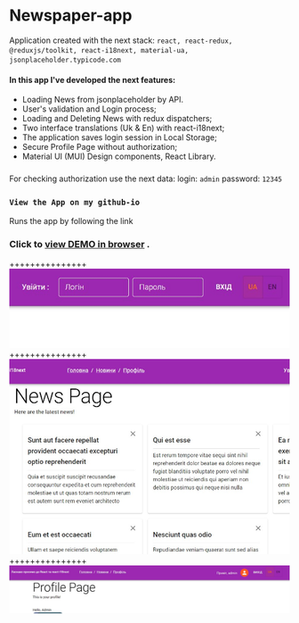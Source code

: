 # Newspaper-app 
Application created with the next stack:
`react, react-redux, @reduxjs/toolkit, react-i18next, material-ua, jsonplaceholder.typicode.com`

#### In this app I've developed the next features:
- Loading News from jsonplaceholder by API.
- User's validation and Login process;
- Loading and Deleting News with redux dispatchers;
- Two interface translations (Uk & En) with react-i18next;
- The application saves login session in Local Storage;
- Secure Profile Page without authorization;
- Material UI (MUI) Design components, React Library.

###
For checking authorization use the next data:
login: `admin`
password: `12345`

### `View the App on my github-io`
Runs the app by following the link 
### Click to [view DEMO in browser](https://hustle2live.github.io/newspaper-app/) .


+++++++++++++++
![online vocabulary](https://github.com/hustle2live/newspaper-app/blob/main/img/img-1.jpg?raw=true)
+++++++++++++++
![online vocabulary](https://github.com/hustle2live/newspaper-app/blob/main/img/img-2.jpg?raw=true)
+++++++++++++++
![online vocabulary](https://github.com/hustle2live/newspaper-app/blob/main/img/img-3.jpg?raw=true)



